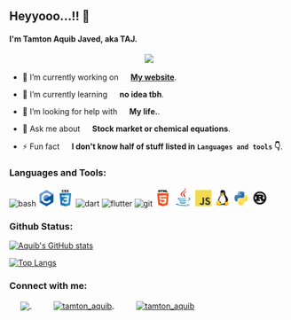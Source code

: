 ## Heyyooo...!! 💃
#### I'm Tamton Aquib Javed, aka TAJ.
<p align='center'>
    <img src='https://i.imgur.com/qLKSbiI.png' />
</p>

- 🔭 I’m currently working on    **[My website](https://tamtonaquib.tk)**.

- 🌱 I’m currently learning    **no idea tbh**.

- 🤝 I’m looking for help with    **My life.**.

- 💬 Ask me about    **Stock market or chemical equations**.

- ⚡ Fun fact    **I don't know half of stuff listed in `Languages and tools` :point_down:**.


### Languages and Tools:
<p align="left"> 
 <img src="https://miro.medium.com/max/2300/1*FEE98iWinlZBYkxBAG8MvA.png" alt="bash" width="35" height="35"/>  
 <img src="https://raw.githubusercontent.com/devicons/devicon/master/icons/c/c-original.svg" alt="c" width="30" height="30"/>  
 <img src="https://raw.githubusercontent.com/devicons/devicon/master/icons/css3/css3-original-wordmark.svg" alt="css3" width="30" height="30"/>  
 <img src="https://www.vectorlogo.zone/logos/dartlang/dartlang-icon.svg" alt="dart" width="27" height="27"/>  
 <img src="https://www.vectorlogo.zone/logos/flutterio/flutterio-icon.svg" alt="flutter" width="30" height="30"/>  
 <img src="https://www.vectorlogo.zone/logos/git-scm/git-scm-icon.svg" alt="git" width="30" height="30"/>  
 <img src="https://raw.githubusercontent.com/devicons/devicon/master/icons/html5/html5-original-wordmark.svg" alt="html5" width="30" height="30"/>  
 <img src="https://raw.githubusercontent.com/devicons/devicon/master/icons/java/java-original.svg" alt="java" width="35" height="35"/>  
 <img src="https://raw.githubusercontent.com/devicons/devicon/master/icons/javascript/javascript-original.svg" alt="javascript" width="30" height="30"/>  
 <img src="https://raw.githubusercontent.com/devicons/devicon/master/icons/linux/linux-original.svg" alt="linux" width="30" height="30"/>  
 <img src="https://raw.githubusercontent.com/devicons/devicon/master/icons/python/python-original.svg" alt="python" width="30" height="30"/>  
 <img src="https://raw.githubusercontent.com/devicons/devicon/master/icons/rust/rust-plain.svg" alt="rust" width="30" height="30"/>  
</p>

### Github Status:

[![Aquib's GitHub stats](https://github-readme-stats.vercel.app/api?username=tamton-aquib&hide=prs&custom_title=My%20Github%20Stat's&show_icons=true&theme=dracula&border_radius=10&hide_border=true&bg_color=15,0d1117,1a1b26)](https://github.com/anuraghazra/github-readme-stats)

[![Top Langs](https://github-readme-stats.vercel.app/api/top-langs/?username=tamton-aquib&hide=Vim+Script,Vim+Snippet,C&theme=dracula&hide_border=true&border_radius=10&bg_color=15,0d1117,1a1b26&show_icons=true&layout=compact)](https://github.com/anuraghazra/github-readme-stats)

### Connect with me:
<p align="left">
<a style="padding: 20px" href="https://discordapp.com/users/845674119391477820" target="blank">
	<img align="center" target="_blank" src="https://img.icons8.com/color/96/000000/discord.png" width="30" />
</a>
<a style="padding: 20px" href="https://dev.to/tamtonaquib" target="blank">
	<img align="center" target="_blank" src="https://img.icons8.com/windows/96/000000/dev.png" alt="tamton_aquib" width="30" />
</a>
<a style="padding: 20px" href="https://twitter.com/tamton_aquib" target="blank">
	<img align="center" target="_blank" src="https://img.icons8.com/plasticine/100/000000/twitter--v2.png" alt="tamton_aquib" width="30" />
</a>
</p>
